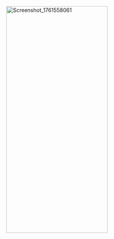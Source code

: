 <img width="270" height="606" alt="Screenshot_1761558061" src="https://github.com/user-attachments/assets/4f285e4e-947b-4eff-9b3e-1b816db03777" />
